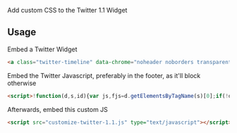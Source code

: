 Add custom CSS to the Twitter 1.1 Widget

## Usage

Embed a Twitter Widget

```html
<a class="twitter-timeline" data-chrome="noheader noborders transparent nofooter" data-link-color="#8e1d08" data-dnt="true" href="https://twitter.com/ekrubnivek" data-widget-id="318106551330148352"></a>
```

Embed the Twitter Javascript, preferably in the footer, as it'll block
otherwise

```html
<script>!function(d,s,id){var js,fjs=d.getElementsByTagName(s)[0];if(!d.getElementById(id)){js=d.createElement(s);js.id=id;js.src="//platform.twitter.com/widgets.js";fjs.parentNode.insertBefore(js,fjs);}}(document,"script","twitter-wjs");</script>
```

Afterwards, embed this custom JS

```html
<script src="customize-twitter-1.1.js" type="text/javascript"></script>
```

